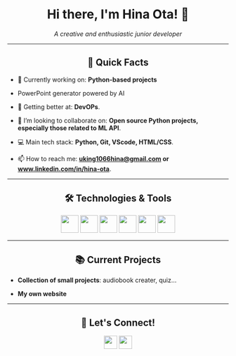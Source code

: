 <h1 align="center"> Hi there, I'm Hina Ota! 👋 </h1>

<p align="center"> <i> A creative and enthusiastic junior developer</i> </p>

<hr>

<h2 align="center"> 🚀 Quick Facts </h2>

- 🔭 Currently working on: **Python-based projects**
- PowerPoint generator powered by AI

- 🌱 Getting better at: **DevOPs**.

- 👯 I’m looking to collaborate on: **Open source Python projects, especially those related to ML API**.

- 💻 Main tech stack: **Python, Git, VScode, HTML/CSS**.

- 📫 How to reach me: **uking1066hina@gmail.com or www.linkedin.com/in/hina-ota**.

<hr>

<h2 align="center"> 🛠️ Technologies & Tools </h2>

<p align="center">
  <code><img height="40" src="https://img.shields.io/badge/Python-3776AB?style=for-the-badge&logo=python&logoColor=white"></code>
  <code><img height="40" src="https://img.shields.io/badge/Git-F05032?style=for-the-badge&logo=git&logoColor=white"></code>
  <code><img height="40" src="https://img.shields.io/badge/Linux-FCC624?style=for-the-badge&logo=linux&logoColor=black"></code>
  <code><img height="40" src="https://img.shields.io/badge/VSCode-007ACC?style=for-the-badge&logo=visual%20studio%20code&logoColor=white"></code>
  <code><img height="40" src="https://img.shields.io/badge/HTML5-E34F26?style=for-the-badge&logo=html5&logoColor=white"></code>
  <code><img height="40" src="https://img.shields.io/badge/CSS3-1572B6?style=for-the-badge&logo=css3&logoColor=white"></code>
</p>

<hr>

<h2 align="center"> 📚 Current Projects </h2>

- **Collection of small projects**: audiobook creater, quiz...

- **My own website**

<hr>

<h2 align="center"> 🤝 Let's Connect! </h2>

<p align="center">
  <a href="www.linkedin.com/in/hina-ota" target="_blank"><img height="30" src="https://img.shields.io/badge/LinkedIn-0077B5?style=for-the-badge&logo=linkedin&logoColor=white"></a>
  <a href="mailto:uking1066hina@gmail.com" target="_blank"><img height="30" src="https://img.shields.io/badge/Email-D14836?style=for-the-badge&logo=gmail&logoColor=white"></a>
</p>
